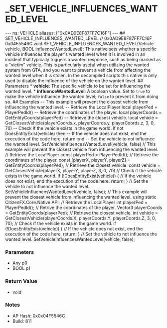 # _SET_VEHICLE_INFLUENCES_WANTED_LEVEL

--- ns: VEHICLE aliases: ["0x0AD9E8F87FF7C16F"] --- ## SET_VEHICLE_INFLUENCES_WANTED_LEVEL  // 0x0AD9E8F87FF7C16F 0x04F5546C void SET_VEHICLE_INFLUENCES_WANTED_LEVEL(Vehicle vehicle, BOOL influenceWantedLevel);  This native sets whether a specific vehicle influences the player's wanted level when it is involved in an incident that typically triggers a wanted response, such as being marked as a "victim" vehicle.  This is particularly useful when utilizing the wanted system from GTA, and you want to prevent a vehicle from affecting the wanted level when it is stolen. In the decompiled scripts this native is only used to disable the influence of the vehicle on the wanted level.  ## Parameters * **vehicle**: The specific vehicle to be set for influencing the wanted level. * **influenceWantedLevel**: A boolean value. Set to `true` to make the vehicle influence the wanted level; `false` to prevent it from doing so.   ## Examples -- This example will prevent the closest vehicle from influencing the wanted level.  -- Retrieve the LocalPlayer local playerPed = PlayerPedId()  -- Retrieve the coordinates of the player. local playerCoords = GetEntityCoords(playerPed)  -- Retrieve the closest vehicle. local vehicle = GetClosestVehicle(playerCoords.x, playerCoords.y, playerCoords.z, 3, 0, 70)  -- Check if the vehicle exists in the game world. if not DoesEntityExist(vehicle) then -- If the vehicle does not exist, end the execution of the code here. return end  -- Set the vehicle to not influence the wanted level. SetVehicleInfluencesWantedLevel(vehicle, false)  // This example will prevent the closest vehicle from influencing the wanted level.  // Retrieve the LocalPlayer const playerPed = PlayerPedId();  // Retrieve the coordinates of the player. const [playerX, playerY, playerZ] = GetEntityCoords(playerPed);  // Retrieve the closest vehicle. const vehicle = GetClosestVehicle(playerX, playerY, playerZ, 3, 0, 70)  // Check if the vehicle exists in the game world. if (!DoesEntityExist(vehicle)) { // If the vehicle does not exist, end the execution of the code here. return; }  // Set the vehicle to not influence the wanted level. SetVehicleInfluencesWantedLevel(vehicle, false);  // This example will prevent the closest vehicle from influencing the wanted level. using static CitizenFX.Core.Native.API;  // Retrieve the LocalPlayer int playerPed = PlayerPedId();  // Retrive the coordinates of the player. Vector3 playerCoords = GetEntityCoords(playerPed);  // Retrieve the closest vehicle. int vehicle = GetClosestVehicle(playerCoords.X, playerCoords.Y, playerCoords.Z, 3, 0, 70);  // Check if the vehicle exists in the game world. if (!DoesEntityExist(vehicle)) { // If the vehicle does not exist, end the execution of the code here. return; }  // Set the vehicle to not influence the wanted level. SetVehicleInfluencesWantedLevel(vehicle, false);

### Parameters
* Any p0
* BOOL p1

### Return Value
* void

### Notes
* AP Hash: 0x0x04F5546C
* Build: 811

